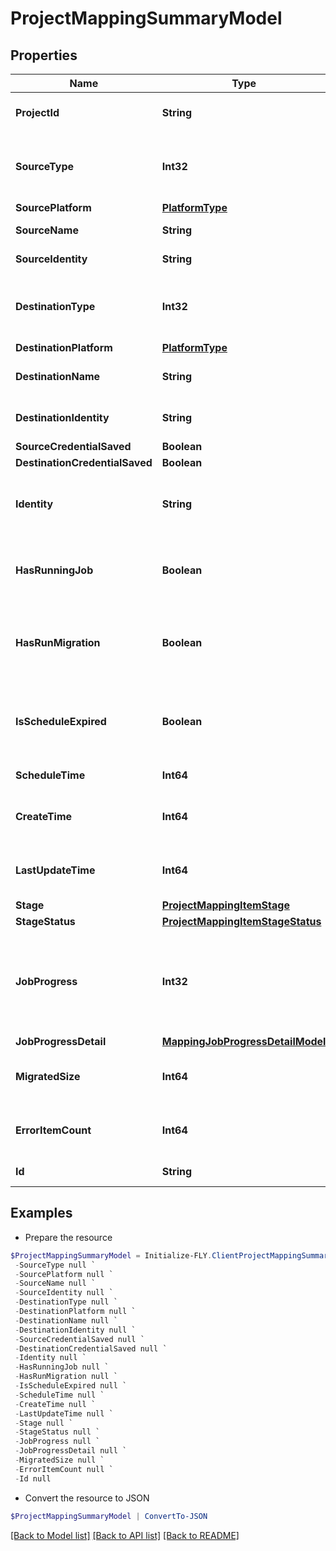 # ProjectMappingSummaryModel
## Properties

Name | Type | Description | Notes
------------ | ------------- | ------------- | -------------
**ProjectId** | **String** | The GUID of the project against the project mapping | [optional] 
**SourceType** | **Int32** | The data type of source identity, refer to [**PlatformDataTypes**](PlatformDataTypes.md) for more details | [optional] 
**SourcePlatform** | [**PlatformType**](PlatformType.md) |  | [optional] 
**SourceName** | **String** | The display name of source identity | [optional] 
**SourceIdentity** | **String** | The source identity of migration | [optional] 
**DestinationType** | **Int32** | The data type of destination identity, refer to [**PlatformDataTypes**](PlatformDataTypes.md) for more details | [optional] 
**DestinationPlatform** | [**PlatformType**](PlatformType.md) |  | [optional] 
**DestinationName** | **String** | The display name of destination identity | [optional] 
**DestinationIdentity** | **String** | The destination identity of migration | [optional] 
**SourceCredentialSaved** | **Boolean** | Deprecated | [optional] 
**DestinationCredentialSaved** | **Boolean** | Deprecated | [optional] 
**Identity** | **String** | The identity of the mapping calculated based on the information of this mapping | [optional] 
**HasRunningJob** | **Boolean** | A boolean value indicates whether a job is executed against the mapping | [optional] [readonly] 
**HasRunMigration** | **Boolean** | A boolean value indicates whether migration has been performed before against the mapping | [optional] [readonly] 
**IsScheduleExpired** | **Boolean** | A boolean value indicates whether schedule time of migration job has expired against the mapping | [optional] 
**ScheduleTime** | **Int64** | The schedule time of migration job | [optional] 
**CreateTime** | **Int64** | The create time of the project mapping in .NET ticks | [optional] 
**LastUpdateTime** | **Int64** | The last updated time of the project mapping in .NET ticks | [optional] 
**Stage** | [**ProjectMappingItemStage**](ProjectMappingItemStage.md) |  | [optional] 
**StageStatus** | [**ProjectMappingItemStageStatus**](ProjectMappingItemStageStatus.md) |  | [optional] 
**JobProgress** | **Int32** | The migration job progress of the project mapping, only available for the project mapping which is executing migration job | [optional] 
**JobProgressDetail** | [**MappingJobProgressDetailModel**](MappingJobProgressDetailModel.md) |  | [optional] 
**MigratedSize** | **Int64** | The data size already migrated against the project mapping | [optional] 
**ErrorItemCount** | **Int64** | The error account during migration job against the project mapping | [optional] 
**Id** | **String** | The GUID of the object | [optional] 

## Examples

- Prepare the resource
```powershell
$ProjectMappingSummaryModel = Initialize-FLY.ClientProjectMappingSummaryModel  -ProjectId null `
 -SourceType null `
 -SourcePlatform null `
 -SourceName null `
 -SourceIdentity null `
 -DestinationType null `
 -DestinationPlatform null `
 -DestinationName null `
 -DestinationIdentity null `
 -SourceCredentialSaved null `
 -DestinationCredentialSaved null `
 -Identity null `
 -HasRunningJob null `
 -HasRunMigration null `
 -IsScheduleExpired null `
 -ScheduleTime null `
 -CreateTime null `
 -LastUpdateTime null `
 -Stage null `
 -StageStatus null `
 -JobProgress null `
 -JobProgressDetail null `
 -MigratedSize null `
 -ErrorItemCount null `
 -Id null
```

- Convert the resource to JSON
```powershell
$ProjectMappingSummaryModel | ConvertTo-JSON
```

[[Back to Model list]](../README.md#documentation-for-models) [[Back to API list]](../README.md#documentation-for-api-endpoints) [[Back to README]](../README.md)
